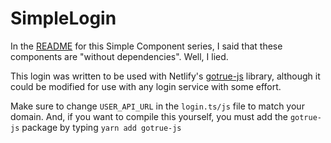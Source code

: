 # SimpleLogin

In the [README](../README.md) for this Simple Component series, I said that these components are "without dependencies". Well, I lied.

This login was written to be used with Netlify's [gotrue-js](https://github.com/netlify/gotrue-js) library, although it could be modified for use with any login service with some effort.

Make sure to change `USER_API_URL` in the `login.ts/js` file to match your domain. And, if you want to compile this yourself, you must add the `gotrue-js` package by typing `yarn add gotrue-js`